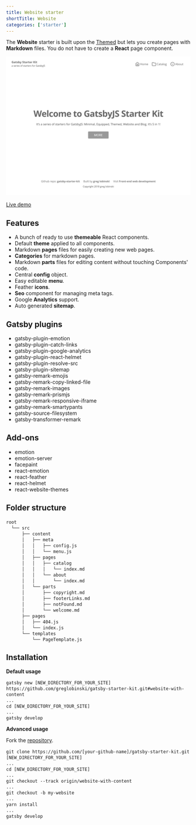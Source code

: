 ```yaml
---
title: Website starter
shortTitle: Website
categories: ['starter']
---
```


The **Website** starter is built upon the [Themed](../themed-starter) but lets you create pages with **Markdown** files. You do not have to create a **React** page component.

![gatsby-starter-kit-website](./gatsby-starter-kit-website.png)

<a class="demoLink"  href="https://gatsby-starter-kit-website.netlify.com">Live demo</a>

## Features

- A bunch of ready to use **themeable** React components.
- Default **theme** applied to all components.
- Markdown **pages** files for easily creating new web pages.
- **Categories** for markdown pages.
- Markdown **parts** files for editing content without touching Components' code.
- Central **config** object.
- Easy editable **menu**.
- Feather **icons**.
- **Seo** component for managing meta tags.
- Google **Analytics** support.
- Auto generated **sitemap**.

## Gatsby plugins

- gatsby-plugin-emotion
- gatsby-plugin-catch-links
- gatsby-plugin-google-analytics
- gatsby-plugin-react-helmet
- gatsby-plugin-resolve-src
- gatsby-plugin-sitemap
- gatsby-remark-emojis
- gatsby-remark-copy-linked-file
- gatsby-remark-images
- gatsby-remark-prismjs
- gatsby-remark-responsive-iframe
- gatsby-remark-smartypants
- gatsby-source-filesystem
- gatsby-transformer-remark

## Add-ons

- emotion
- emotion-server
- facepaint
- react-emotion
- react-feather
- react-helmet
- react-website-themes

## Folder structure

```
root
  └── src
      ├── content
      │   ├── meta
      │   │   ├── config.js
      │   │   └── menu.js
      │   ├── pages
      │   │   ├── catalog
      │   │   │   └── index.md
      │   │   └── about
      │   │       └── index.md
      │   └── parts
      │       ├── copyright.md
      │       ├── footerLinks.md
      │       ├── notFound.md
      │       └── welcome.md
      ├── pages
      │   ├── 404.js
      │   └── index.js
      └── templates
          └── PageTemplate.js
```

## Installation

**Default usage**

```shell
gatsby new [NEW_DIRECTORY_FOR_YOUR_SITE] https://github.com/greglobinski/gatsby-starter-kit.git#website-with-content
...
cd [NEW_DIRECTORY_FOR_YOUR_SITE]
...
gatsby develop
```

**Advanced usage**

Fork the [repository](https://github.com/greglobinski/gatsby-starter-kit).

```shell
git clone https://github.com/[your-github-name]/gatsby-starter-kit.git [NEW_DIRECTORY_FOR_YOUR_SITE]
...
cd [NEW_DIRECTORY_FOR_YOUR_SITE]
...
git checkout --track origin/website-with-content
...
git checkout -b my-website
...
yarn install
...
gatsby develop
```
